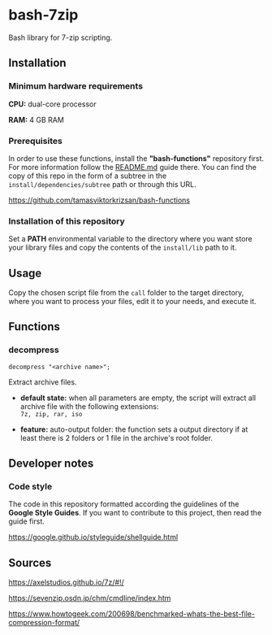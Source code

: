 # bash-7zip
Bash library for 7-zip scripting.


## Installation

### Minimum hardware requirements

**CPU:** dual-core processor

**RAM:** 4 GB RAM


### Prerequisites

In order to use these functions, install the **"bash-functions"** repository first.
For more information follow the
[README.md](https://github.com/tamasviktorkrizsan/bash-functions/blob/main/README.md)
guide there.
You can find the copy of this repo in the form of a subtree in the
`install/dependencies/subtree` path or through this URL.

https://github.com/tamasviktorkrizsan/bash-functions


### Installation of this repository

Set a **PATH** environmental variable to the directory where you want store your library
files and copy the contents of the `install/lib` path to it.


## Usage

Copy the chosen script file from the `call` folder to the target directory,
where you want to process your files, edit it to your needs, and execute it.


## Functions

### decompress

`decompress "<archive name>";`

Extract archive files.

- **default state:** when all parameters are empty, the script
will extract all archive file with the following extensions:  
`7z, zip, rar, iso`

- **feature:** auto-output folder: the function sets a output directory if at least there is
2 folders or 1 file in the archive's root folder.


## Developer notes

### Code style

The code in this repository formatted according the guidelines of the **Google Style Guides**.
If you want to contribute to this project, then read the guide first.

https://google.github.io/styleguide/shellguide.html


## Sources

https://axelstudios.github.io/7z/#!/

https://sevenzip.osdn.jp/chm/cmdline/index.htm

https://www.howtogeek.com/200698/benchmarked-whats-the-best-file-compression-format/
